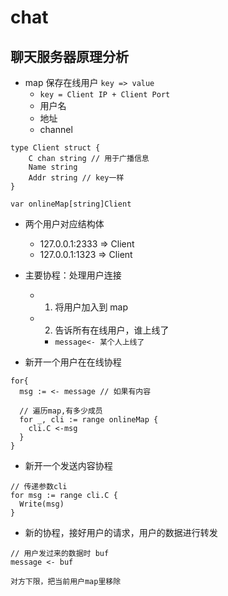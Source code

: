 # chat

## 聊天服务器原理分析

- map 保存在线用户 `key => value`
  - `key = Client IP + Client Port`
  - 用户名
  - 地址
  - channel

```cgo
type Client struct {
    C chan string // 用于广播信息
    Name string
    Addr string // key一样
}

var onlineMap[string]Client
```

- 两个用户对应结构体
  - 127.0.0.1:2333 => Client
  - 127.0.0.1:1323 => Client

- 主要协程：处理用户连接
  - 1. 将用户加入到 map
  - 2. 告诉所有在线用户，谁上线了
    - `message<- 某个人上线了`

- 新开一个用户在在线协程

```cgo
for{
  msg := <- message // 如果有内容

  // 遍历map,有多少成员
  for _, cli := range onlineMap {
    cli.C <-msg
  }
}
```

- 新开一个发送内容协程

```cgo
// 传递参数cli
for msg := range cli.C {
  Write(msg)
}
```

- 新的协程，接好用户的请求，用户的数据进行转发

```cgo
// 用户发过来的数据时 buf
message <- buf

对方下限，把当前用户map里移除
```